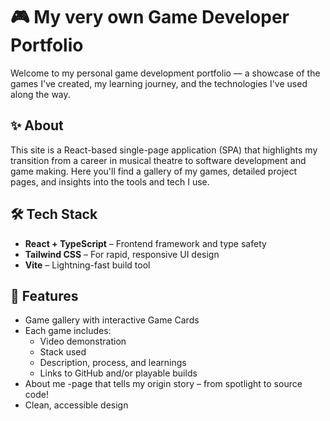 # 🎮 My very own Game Developer Portfolio

Welcome to my personal game development portfolio — a showcase of the games I've created, my learning journey, and the technologies I've used along the way.

## ✨ About

This site is a React-based single-page application (SPA) that highlights my transition from a career in musical theatre to software development and game making. Here you'll find a gallery of my games, detailed project pages, and insights into the tools and tech I use.

## 🛠️ Tech Stack

- **React + TypeScript** – Frontend framework and type safety
- **Tailwind CSS** – For rapid, responsive UI design
- **Vite** – Lightning-fast build tool

## 📂 Features

- Game gallery with interactive Game Cards
- Each game includes:
  - Video demonstration
  - Stack used
  - Description, process, and learnings
  - Links to GitHub and/or playable builds
- About me -page that tells my origin story – from spotlight to source code!
- Clean, accessible design
